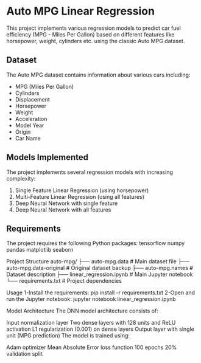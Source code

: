 # Auto MPG Linear Regression

This project implements various regression models to predict car fuel efficiency (MPG - Miles Per Gallon) based on different features like horsepower, weight, cylinders etc. using the classic Auto MPG dataset.

## Dataset

The Auto MPG dataset contains information about various cars including:
- MPG (Miles Per Gallon)
- Cylinders
- Displacement
- Horsepower 
- Weight
- Acceleration
- Model Year
- Origin
- Car Name

## Models Implemented

The project implements several regression models with increasing complexity:
1. Single Feature Linear Regression (using horsepower)
2. Multi-Feature Linear Regression (using all features)
3. Deep Neural Network with single feature
4. Deep Neural Network with all features

## Requirements

The project requires the following Python packages:
tensorflow
numpy  
pandas
matplotlib
seaborn

Project Structure
auto-mpg/
├── auto-mpg.data        # Main dataset file
├── auto-mpg.data-original # Original dataset backup
├── auto-mpg.names       # Dataset description
├── linear_regression.ipynb # Main Jupyter notebook
└── requirements.txt     # Project dependencies

Usage
1-Install the requirements:
  pip install -r requirements.txt
2-Open and run the Jupyter notebook:
  jupyter notebook linear_regression.ipynb

Model Architecture
The DNN model architecture consists of:

Input normalization layer
Two dense layers with 128 units and ReLU activation
L1 regularization (0.001) on dense layers
Output layer with single unit (MPG prediction)
The model is trained using:

Adam optimizer
Mean Absolute Error loss function
100 epochs
20% validation split


